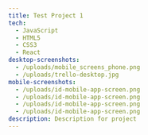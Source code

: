 ```yaml
---
title: Test Project 1
tech:
  - JavaScript
  - HTML5
  - CSS3
  - React
desktop-screenshots:
  - /uploads/mobile_screens_phone.png
  - /uploads/trello-desktop.jpg
mobile-screenshots:
  - /uploads/id-mobile-app-screen.png
  - /uploads/id-mobile-app-screen.png
  - /uploads/id-mobile-app-screen.png
  - /uploads/id-mobile-app-screen.png
description: Description for project
---
```


